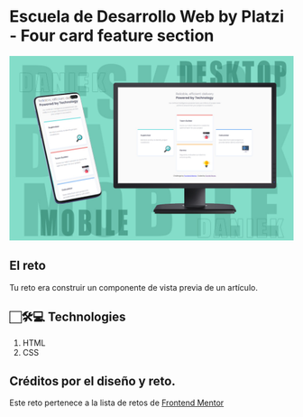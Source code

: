 # Escuela de Desarrollo Web by Platzi - Four card feature section

![](screenshot.jpg)

## El reto

Tu reto era construir un componente de vista previa de un artículo.

## 🏻🛠‍💻 Technologies
1. HTML
2. CSS

## Créditos por el diseño y reto.

Este reto pertenece a la lista de retos de [Frontend Mentor](https://www.frontendmentor.io)
